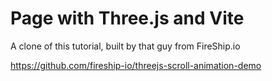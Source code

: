 
# Page with Three.js and Vite

A clone of this tutorial, built by that guy from FireShip.io 

https://github.com/fireship-io/threejs-scroll-animation-demo


